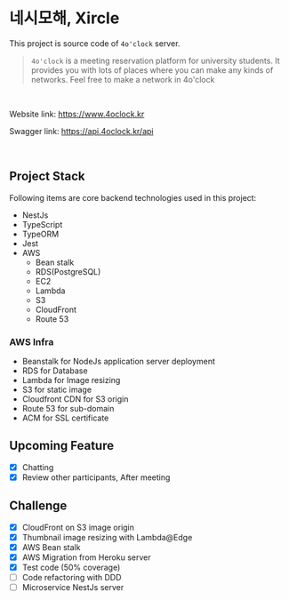 # 네시모해, Xircle

This project is source code of `4o'clock` server.

> `4o'clock` is a meeting reservation platform for university students. It provides you with lots of places where you can make any kinds of networks. Feel free to make a network in 4o'clock

<br />

Website link: https://www.4oclock.kr

Swagger link: https://api.4oclock.kr/api

<br />

## Project Stack

Following items are core backend technologies used in this project:

- NestJs
- TypeScript
- TypeORM
- Jest
- AWS
  - Bean stalk
  - RDS(PostgreSQL)
  - EC2
  - Lambda
  - S3
  - CloudFront
  - Route 53

### AWS Infra

- Beanstalk for NodeJs application server deployment
- RDS for Database
- Lambda for Image resizing
- S3 for static image
- Cloudfront CDN for S3 origin
- Route 53 for sub-domain
- ACM for SSL certificate

## Upcoming Feature

- [x] Chatting
- [x] Review other participants, After meeting

## Challenge

- [x] CloudFront on S3 image origin
- [x] Thumbnail image resizing with Lambda@Edge
- [x] AWS Bean stalk
- [x] AWS Migration from Heroku server
- [x] Test code (50% coverage)
- [ ] Code refactoring with DDD
- [ ] Microservice NestJs server
